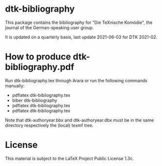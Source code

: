 # dtk-bibliography

This package contains the bibliography for "Die TeXnische Komödie", 
the journal of the German-speaking user group.

It is updated on a quarterly basis, last update 2021-06-03 for DTK 2021-02.

# How to produce dtk-bibliography.pdf

Run dtk-bibliography.tex through Arara or run the following commands manually:

* pdflatex dtk-bibliography.tex
* biber dtk-bibliography
* pdflatex dtk-bibliography.tex
* pdflatex dtk-bibliography.tex

Note that dtk-authoryear.bbx and dtk-authoryear.dbx must be in the same directory
respectively the (local) texmf tree.

# License 

This material is subject to the LaTeX Project Public License 1.3c.